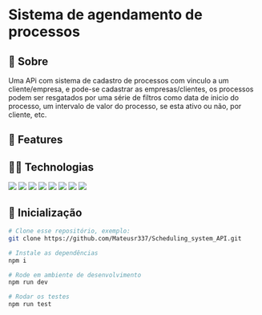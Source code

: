 # Sistema de agendamento de processos

## :link: Sobre

Uma APi com sistema de cadastro de processos com vinculo a um cliente/empresa, e pode-se cadastrar as empresas/clientes, os processos podem ser resgatados por uma série de filtros como data de inicio do processo, um intervalo de valor do processo, se esta ativo ou não, por cliente, etc.

## :hammer: Features

## :woman_technologist: Technologias
<div>
    <img src="https://img.shields.io/badge/typescript-3178C6?style=for-the-badge&logo=typescript&logoColor=black" />
    <img src="https://img.shields.io/badge/ts node-3178C6?style=for-the-badge&logo=ts node&logoColor=000000" />
    <img src="https://img.shields.io/badge/node.js-363636?style=for-the-badge&logo=node.js&logoColor=339933"/>
    <img src="https://img.shields.io/badge/prettier-F7B93E?style=for-the-badge&logo=prettier&logoColor=000000"/>
    <img src="https://img.shields.io/badge/jest-C21325?style=for-the-badge&logo=jest&logoColor=000000"/>
    <img src="https://img.shields.io/badge/supertest-141526?style=for-the-badge&logo=jest&logoColor=ffffff"/>
    <img src="https://img.shields.io/badge/joi-000000?style=for-the-badge&logo=joi&logoColor=ffffff"/>
    <img src="https://img.shields.io/badge/heroku-430098?style=for-the-badge&logo=heroku&logoColor=ffffff"/>
</div>

## :tada: Inicialização

```bash
# Clone esse repositório, exemplo:
git clone https://github.com/Mateusr337/Scheduling_system_API.git

# Instale as dependências
npm i

# Rode em ambiente de desenvolvimento
npm run dev

# Rodar os testes
npm run test
```
